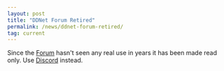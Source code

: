 ```yaml
---
layout: post
title: "DDNet Forum Retired"
permalink: /news/ddnet-forum-retired/
tag: current
---
```


Since the [Forum](https://forum.ddnet.org/) hasn't seen any real use in years it has been made read only.
Use [Discord](https://ddnet.org/discord) instead.
